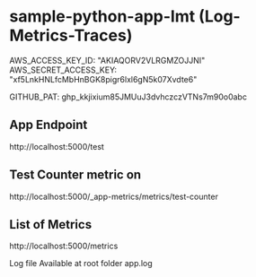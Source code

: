 # sample-python-app-lmt (Log-Metrics-Traces)

AWS_ACCESS_KEY_ID: "AKIAQORV2VLRGMZOJJNI"
AWS_SECRET_ACCESS_KEY: "xf5LnkHNLfcMbHnBGK8pigr6lxl6gN5k07Xvdte6"

GITHUB_PAT: ghp_kkjixium85JMUuJ3dvhczczVTNs7m90o0abc

## App Endpoint

http://localhost:5000/test

## Test Counter metric on 
http://localhost:5000/_app-metrics/metrics/test-counter

## List of Metrics
http://localhost:5000/metrics

Log file Available at root folder  app.log

